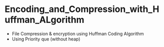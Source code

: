 # Encoding_and_Compression_with_Huffman_ALgorithm

* File Compression & encryption using Huffman Coding Algorithm 
* Using  Priority que (without heap)


